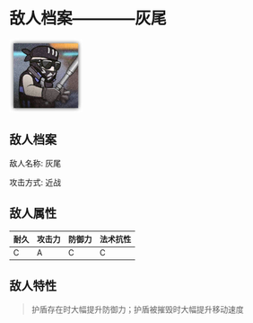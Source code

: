 # 敌人档案————灰尾

![灰尾](./eneIcons/灰尾.png)

## 敌人档案

敌人名称: 灰尾

攻击方式: 近战

## 敌人属性

| 耐久      | 攻击力  | 防御力 | 法术抗性 |
|---------|------|-----|------|
| C | A | C | C |

## 敌人特性
> 护盾存在时大幅提升防御力；护盾被摧毁时大幅提升移动速度
